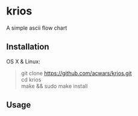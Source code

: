 # krios
A simple ascii flow chart

## Installation
OS X & Linux:
> git clone https://github.com/acwars/krios.git  
  cd krios  
  make && sudo make install

## Usage

